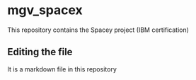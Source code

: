 # mgv_spacex
This repository contains the Spacey project (IBM certification)
## Editing the file
It is a markdown file in this repository
